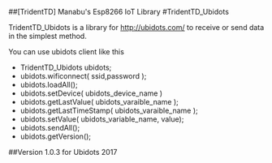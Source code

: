 ##[TridentTD] Manabu's Esp8266 IoT Library
#TridentTD_Ubidots

TridentTD_Ubidots is a library for
http://ubidots.com/ to  receive or send data in the simplest method.

You can use ubidots client like this

- TridentTD_Ubidots ubidots;
- ubidots.wificonnect( ssid,password );
- ubidots.loadAll();
- ubidots.setDevice( ubidots\_device_name )
- ubidots.getLastValue( ubidots\_varaible_name );
- ubidots.getLastTimeStamp( ubidots\_varaible_name );
- ubidots.setValue( ubidots\_variable_name, value);
- ubidots.sendAll();
- ubidots.getVersion();

##Version
1.0.3  for Ubidots 2017